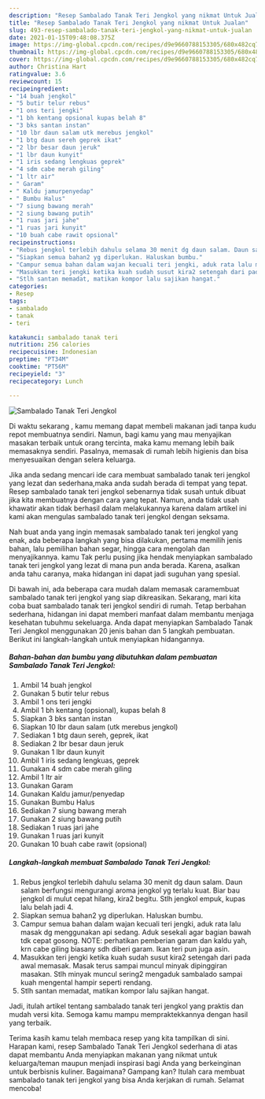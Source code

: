 ```yaml
---
description: "Resep Sambalado Tanak Teri Jengkol yang nikmat Untuk Jualan"
title: "Resep Sambalado Tanak Teri Jengkol yang nikmat Untuk Jualan"
slug: 493-resep-sambalado-tanak-teri-jengkol-yang-nikmat-untuk-jualan
date: 2021-01-15T09:48:08.375Z
image: https://img-global.cpcdn.com/recipes/d9e9660788153305/680x482cq70/sambalado-tanak-teri-jengkol-foto-resep-utama.jpg
thumbnail: https://img-global.cpcdn.com/recipes/d9e9660788153305/680x482cq70/sambalado-tanak-teri-jengkol-foto-resep-utama.jpg
cover: https://img-global.cpcdn.com/recipes/d9e9660788153305/680x482cq70/sambalado-tanak-teri-jengkol-foto-resep-utama.jpg
author: Christina Hart
ratingvalue: 3.6
reviewcount: 15
recipeingredient:
- "14 buah jengkol"
- "5 butir telur rebus"
- "1 ons teri jengki"
- "1 bh kentang opsional kupas belah 8"
- "3 bks santan instan"
- "10 lbr daun salam utk merebus jengkol"
- "1 btg daun sereh geprek ikat"
- "2 lbr besar daun jeruk"
- "1 lbr daun kunyit"
- "1 iris sedang lengkuas geprek"
- "4 sdm cabe merah giling"
- "1 ltr air"
- " Garam"
- " Kaldu jamurpenyedap"
- " Bumbu Halus"
- "7 siung bawang merah"
- "2 siung bawang putih"
- "1 ruas jari jahe"
- "1 ruas jari kunyit"
- "10 buah cabe rawit opsional"
recipeinstructions:
- "Rebus jengkol terlebih dahulu selama 30 menit dg daun salam. Daun salam berfungsi mengurangi aroma jengkol yg terlalu kuat. Biar bau jengkol di mulut cepat hilang, kira2 begitu. Stlh jengkol empuk, kupas lalu belah jadi 4."
- "Siapkan semua bahan2 yg diperlukan. Haluskan bumbu."
- "Campur semua bahan dalam wajan kecuali teri jengki, aduk rata lalu masak dg menggunakan api sedang. Aduk sesekali agar bagian bawah tdk cepat gosong. NOTE: perhatikan pemberian garam dan kaldu yah, krn cabe giling biasany sdh diberi garam. Ikan teri pun juga asin."
- "Masukkan teri jengki ketika kuah sudah susut kira2 setengah dari pada awal memasak. Masak terus sampai muncul minyak dipinggiran masakan. Stlh minyak muncul sering2 mengaduk sambalado sampai kuah mengental hampir seperti rendang."
- "Stlh santan memadat, matikan kompor lalu sajikan hangat."
categories:
- Resep
tags:
- sambalado
- tanak
- teri

katakunci: sambalado tanak teri 
nutrition: 256 calories
recipecuisine: Indonesian
preptime: "PT34M"
cooktime: "PT56M"
recipeyield: "3"
recipecategory: Lunch

---
```



![Sambalado Tanak Teri Jengkol](https://img-global.cpcdn.com/recipes/d9e9660788153305/680x482cq70/sambalado-tanak-teri-jengkol-foto-resep-utama.jpg)

Di waktu  sekarang , kamu memang dapat membeli makanan jadi tanpa kudu repot membuatnya sendiri. Namun, bagi kamu yang mau menyajikan masakan terbaik untuk orang tercinta, maka kamu memang lebih baik memasaknya sendiri. Pasalnya, memasak di rumah lebih higienis dan bisa menyesuaikan dengan selera keluarga.

Jika anda sedang mencari ide cara membuat sambalado tanak teri jengkol yang lezat dan sederhana,maka anda sudah berada di tempat yang tepat. Resep sambalado tanak teri jengkol  sebenarnya tidak susah untuk dibuat jika kita membuatnya dengan cara yang tepat. Namun, anda tidak usah khawatir akan tidak berhasil dalam melakukannya 
karena dalam artikel ini kami akan mengulas sambalado tanak teri jengkol dengan seksama.  



Nah buat anda yang ingin memasak sambalado tanak teri jengkol yang enak, ada beberapa langkah yang bisa dilakukan, pertama memilih jenis bahan, lalu pemilihan bahan segar, hingga cara mengolah dan menyajikannya. kamu Tak perlu pusing jika hendak menyiapkan sambalado tanak teri jengkol yang lezat di mana pun anda berada. Karena, asalkan anda  tahu caranya, maka hidangan ini dapat jadi suguhan yang spesial.

Di bawah ini, ada beberapa cara mudah dalam memasak caramembuat sambalado tanak teri jengkol yang siap dikreasikan. Sekarang, mari kita coba buat sambalado tanak teri jengkol sendiri di rumah. Tetap berbahan sederhana, hidangan ini dapat memberi manfaat dalam membantu menjaga kesehatan tubuhmu sekeluarga. Anda dapat menyiapkan Sambalado Tanak Teri Jengkol menggunakan 20 jenis bahan dan 5 langkah pembuatan. Berikut ini langkah-langkah untuk menyiapkan hidangannya.

<!--inarticleads1-->

##### Bahan-bahan dan bumbu yang dibutuhkan dalam pembuatan Sambalado Tanak Teri Jengkol:

1. Ambil 14 buah jengkol
1. Gunakan 5 butir telur rebus
1. Ambil 1 ons teri jengki
1. Ambil 1 bh kentang (opsional), kupas belah 8
1. Siapkan 3 bks santan instan
1. Siapkan 10 lbr daun salam (utk merebus jengkol)
1. Sediakan 1 btg daun sereh, geprek, ikat
1. Sediakan 2 lbr besar daun jeruk
1. Gunakan 1 lbr daun kunyit
1. Ambil 1 iris sedang lengkuas, geprek
1. Gunakan 4 sdm cabe merah giling
1. Ambil 1 ltr air
1. Gunakan  Garam
1. Gunakan  Kaldu jamur/penyedap
1. Gunakan  Bumbu Halus
1. Sediakan 7 siung bawang merah
1. Gunakan 2 siung bawang putih
1. Sediakan 1 ruas jari jahe
1. Gunakan 1 ruas jari kunyit
1. Gunakan 10 buah cabe rawit (opsional)




<!--inarticleads2-->

##### Langkah-langkah membuat Sambalado Tanak Teri Jengkol:

1. Rebus jengkol terlebih dahulu selama 30 menit dg daun salam. Daun salam berfungsi mengurangi aroma jengkol yg terlalu kuat. Biar bau jengkol di mulut cepat hilang, kira2 begitu. Stlh jengkol empuk, kupas lalu belah jadi 4.
1. Siapkan semua bahan2 yg diperlukan. Haluskan bumbu.
1. Campur semua bahan dalam wajan kecuali teri jengki, aduk rata lalu masak dg menggunakan api sedang. Aduk sesekali agar bagian bawah tdk cepat gosong. NOTE: perhatikan pemberian garam dan kaldu yah, krn cabe giling biasany sdh diberi garam. Ikan teri pun juga asin.
1. Masukkan teri jengki ketika kuah sudah susut kira2 setengah dari pada awal memasak. Masak terus sampai muncul minyak dipinggiran masakan. Stlh minyak muncul sering2 mengaduk sambalado sampai kuah mengental hampir seperti rendang.
1. Stlh santan memadat, matikan kompor lalu sajikan hangat.




Jadi, itulah artikel tentang  sambalado tanak teri jengkol  yang praktis dan mudah versi kita. Semoga kamu mampu mempraktekkannya dengan hasil yang terbaik. 

Terima kasih kamu telah membaca resep yang kita tampilkan di sini. Harapan kami, resep  Sambalado Tanak Teri Jengkol sederhana di atas dapat membantu Anda menyiapkan makanan yang nikmat untuk keluarga/teman maupun menjadi inspirasi bagi Anda yang berkeinginan untuk berbisnis kuliner. Bagaimana? Gampang kan? Itulah cara membuat sambalado tanak teri jengkol yang bisa Anda kerjakan di rumah. Selamat mencoba!

